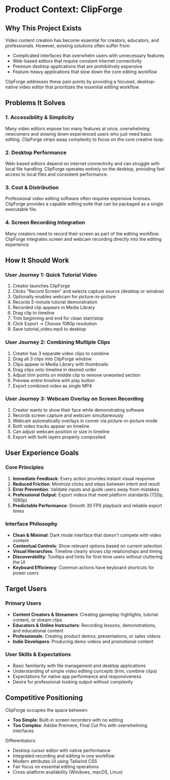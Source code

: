 # Product Context: ClipForge

## Why This Project Exists

Video content creation has become essential for creators, educators, and professionals. However, existing solutions often suffer from:
- Complicated interfaces that overwhelm users with unnecessary features
- Web-based editors that require constant internet connectivity
- Premium desktop applications that are prohibitively expensive
- Feature-heavy applications that slow down the core editing workflow

ClipForge addresses these pain points by providing a focused, desktop-native video editor that prioritizes the essential editing workflow.

## Problems It Solves

### 1. Accessibility & Simplicity
Many video editors expose too many features at once, overwhelming newcomers and slowing down experienced users who just need basic editing. ClipForge strips away complexity to focus on the core creative loop.

### 2. Desktop Performance
Web-based editors depend on internet connectivity and can struggle with local file handling. ClipForge operates entirely on the desktop, providing fast access to local files and consistent performance.

### 3. Cost & Distribution
Professional video editing software often requires expensive licenses. ClipForge provides a capable editing suite that can be packaged as a single executable file.

### 4. Screen Recording Integration
Many creators need to record their screen as part of the editing workflow. ClipForge integrates screen and webcam recording directly into the editing experience.

## How It Should Work

### User Journey 1: Quick Tutorial Video
1. Creator launches ClipForge
2. Clicks "Record Screen" and selects capture source (desktop or window)
3. Optionally enables webcam for picture-in-picture
4. Records 5-minute tutorial demonstration
5. Recorded clip appears in Media Library
6. Drag clip to timeline
7. Trim beginning and end for clean start/stop
8. Click Export → Choose 1080p resolution
9. Save tutorial_video.mp4 to desktop

### User Journey 2: Combining Multiple Clips
1. Creator has 3 separate video clips to combine
2. Drag all 3 clips into ClipForge window
3. Clips appear in Media Library with thumbnails
4. Drag clips onto timeline in desired order
5. Adjust trim points on middle clip to remove unwanted section
6. Preview entire timeline with play button
7. Export combined video as single MP4

### User Journey 3: Webcam Overlay on Screen Recording
1. Creator wants to show their face while demonstrating software
2. Records screen capture and webcam simultaneously
3. Webcam automatically overlays in corner via picture-in-picture mode
4. Both video tracks appear on timeline
5. Can adjust webcam position or size in timeline
6. Export with both layers properly composited

## User Experience Goals

### Core Principles
1. **Immediate Feedback**: Every action provides instant visual response
2. **Reduced Friction**: Minimize clicks and steps between intent and result
3. **Error Prevention**: Validate inputs and guide users away from mistakes
4. **Professional Output**: Export videos that meet platform standards (720p, 1080p)
5. **Predictable Performance**: Smooth 30 FPS playback and reliable export times

### Interface Philosophy
- **Clean & Minimal**: Dark mode interface that doesn't compete with video content
- **Contextual Controls**: Show relevant options based on current selection
- **Visual Hierarchies**: Timeline clearly shows clip relationships and timing
- **Discoverability**: Tooltips and hints for first-time users without cluttering the UI
- **Keyboard Efficiency**: Common actions have keyboard shortcuts for power users

## Target Users

### Primary Users
- **Content Creators & Streamers**: Creating gameplay highlights, tutorial content, or stream clips
- **Educators & Online Instructors**: Recording lessons, demonstrations, and educational content
- **Professionals**: Creating product demos, presentations, or sales videos
- **Indie Developers**: Producing demo videos and promotional content

### User Skills & Expectations
- Basic familiarity with file management and desktop applications
- Understanding of simple video editing concepts (trim, combine clips)
- Expectations for native app performance and responsiveness
- Desire for professional-looking output without complexity

## Competitive Positioning

ClipForge occupies the space between:
- **Too Simple**: Built-in screen recorders with no editing
- **Too Complex**: Adobe Premiere, Final Cut Pro with overwhelming interfaces

Differentiators:
- Desktop cursor editor with native performance
- Integrated recording and editing in one workflow
- Modern attributes UI using Tailwind CSS
- Fair focus on essential editing operations
- Cross-platform availability (Windows, macOS, Linux)

